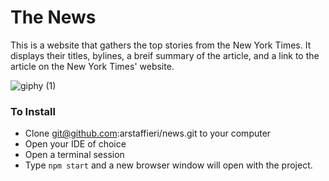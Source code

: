 # The News

This is a website that gathers the top stories from the New York Times. It displays their titles, bylines, a breif summary of the article, and a link to the article on the New York Times' website. 

![giphy (1)](https://user-images.githubusercontent.com/106895319/232117395-62b385f8-c981-4444-af68-7b5b10b76ec2.gif)


### To Install
- Clone git@github.com:arstaffieri/news.git to your computer
- Open your IDE of choice
- Open a terminal session
- Type `npm start` and a new browser window will open with the project.

